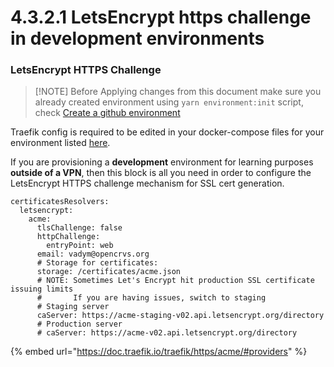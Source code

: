 # 4.3.2.1 LetsEncrypt https challenge in development environments

### LetsEncrypt HTTPS Challenge

> [!NOTE] Before Applying changes from this document make sure you already created environment using `yarn environment:init` script, check [Create a github environment](../4.3.4-create-a-github-environment/README.md)

Traefik config is required to be edited in your docker-compose files for your environment listed [here](https://github.com/opencrvs/opencrvs-countryconfig/tree/develop/infrastructure).

If you are provisioning a **development** environment for learning purposes **outside of a VPN**, then this block is all you need in order to configure the LetsEncrypt HTTPS challenge mechanism for SSL cert generation.

```
certificatesResolvers:
  letsencrypt:
    acme:
      tlsChallenge: false
      httpChallenge:
        entryPoint: web
      email: vadym@opencrvs.org
      # Storage for certificates:
      storage: /certificates/acme.json
      # NOTE: Sometimes Let's Encrypt hit production SSL certificate issuing limits
      #       If you are having issues, switch to staging
      # Staging server
      caServer: https://acme-staging-v02.api.letsencrypt.org/directory
      # Production server
      # caServer: https://acme-v02.api.letsencrypt.org/directory
```

{% embed url="https://doc.traefik.io/traefik/https/acme/#providers" %}
